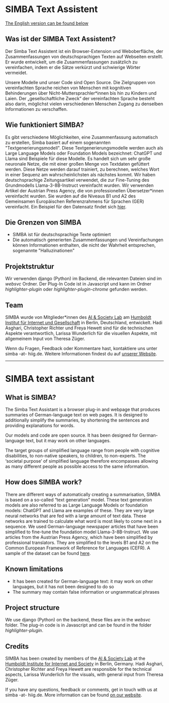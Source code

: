 # SIMBA Text Assistent

[The English version can be found below](#simba-text-assistant)

## Was ist der SIMBA Text Assistent?

Der Simba Text Assistent ist ein Browser-Extension und Weboberfläche, der Zusammenfassungen von deutschsprachigen Texten auf Webseiten erstellt. Er wurde entwickelt, um die Zusammenfassungen zusätzlich zu vereinfachen, indem er die Sätze verkürzt und schwierige Wörter vermeidet.

Unsere Modelle und unser Code sind Open Source.
Die Zielgruppen von vereinfachten Sprache reichen von Menschen mit kognitiven Behinderungen über Nicht-Muttersprachler*innen bis hin zu Kindern und Laien. Der „gesellschaftliche Zweck“ der vereinfachten Sprache besteht also darin, möglichst vielen verschiedenen Menschen Zugang zu denselben Informationen zu verschaffen.

## Wie funktioniert SIMBA?

Es gibt verschiedene Möglichkeiten, eine Zusammenfassung automatisch zu erstellen, Simba basiert auf einem sogenannten "Textgenerierungsmodell". Diese Textgenerierungsmodelle werden auch als Large Language Models oder Foundation Models bezeichnet: ChatGPT und Llama sind Beispiele für diese Modelle. Es handelt sich um sehr große neuronale Netze, die mit einer großen Menge von Textdaten gefüttert werden. Diese Netze werden darauf trainiert, zu berechnen, welches Wort in einer Sequenz am wahrscheinlichsten als nächstes kommt.
Wir haben deutschsprachige Zeitungsartikel verwendet, die zur Fine-Tuning des Grundmodells Llama-3-8B-Instruct vereinfacht wurden. Wir verwenden Artikel der Austrian Press Agency, die von professionellen Übersetzer*innen vereinfacht wurden. Sie wurden auf die Niveaus B1 und A2 des Gemeinsamen Europäischen Referenzrahmens für Sprachen (GER) vereinfacht. Ein Beispiel für den Datensatz findet sich [hier](https://github.com/fhewett/apa-rst/tree/main/original_texts).

## Die Grenzen von SIMBA

- SIMBA ist für deutschsprachige Texte optimiert
- Die automatisch generierten Zusammenfassungen und Vereinfachungen können Informationen enthalten, die nicht der Wahrheit entsprechen, sogenannte "Halluzinationen"

## Projektstruktur

Wir verwenden django (Python) im Backend, die relevanten Dateien sind im *websvc* Ordner. Der Plug-In Code ist in Javascript und kann im Ordner *highlighter-plugin* oder *highlighter-plugin-chrome* gefunden werden.

## Team

SIMBA wurde von Mitglieder*innen des [AI & Society Lab](https://www.hiig.de/research/ai-and-society-lab/) am [Humboldt Institut für Internet und Gesellschaft](https://www.hiig.de/) in Berlin, Deutschland, entwickelt. Hadi Asghari, Christopher Richter und Freya Hewett sind für die technischen Aspekte verantwortlich, Larissa Wunderlich für die visuellen Aspekte, mit allgemeinem Input von Theresa Züger.

Wenn du Fragen, Feedback oder Kommentare hast, kontaktiere uns unter simba -at- hiig.de. Weitere Informationen findest du auf [unserer Website](https://publicinterest.ai/tool/simba).

---

# SIMBA text assistant

## What is SIMBA?

The Simba Text Assistant is a browser plug-in and webpage that produces summaries of German-language text on web pages. It is designed to additionally simplify the summaries, by shortening the sentences and providing explanations for words.

Our models and code are open source. It has been designed for German-language text, but it may work on other languages.

The target groups of simplified language range from people with cognitive disabilities, to non-native speakers, to children, to non-experts. The ‘societal purpose’ of simplified language therefore encompasses allowing as many different people as possible access to the same information.

## How does SIMBA work?

There are different ways of automatically creating a summarisation, SIMBA is based on a so-called “text generation” model. These text generation models are also referred to as Large Language Models or foundation models: ChatGPT and Llama are examples of these. They are very large neural networks that are fed with a large amount of text data. These networks are trained to calculate what word is most likely to come next in a sequence.
We used German-language newspaper articles that have been simplified to fine-tune the foundation model Llama-3-8B-Instruct. We use articles from the Austrian Press Agency, which have been simplified by professional translators. They are simplified to the levels B1 and A2 on the Common European Framework of Reference for Languages (CEFR). A sample of the dataset can be found [here](https://github.com/fhewett/apa-rst/tree/main/original_texts).

## Known limitations

- It has been created for German-language text: it may work on other languages, but it has not been designed to do so
- The summary may contain false information or ungrammatical phrases

## Project structure

We use django (Python) on the backend, these files are in the *websvc* folder. The plug-in code is in Javascript and can be found in the folder *highlighter-plugin*.

## Credits

SIMBA has been created by members of the [AI & Society Lab](https://www.hiig.de/en/research/ai-and-society-lab/) at the [Humboldt Institute for Internet and Society](https://www.hiig.de/en/) in Berlin, Germany.
Hadi Asghari, Christopher Richter and Freya Hewett are responsible for the technical aspects, Larissa Wunderlich for the visuals, with general input from Theresa Züger.

If you have any questions, feedback or comments, get in touch with us at simba -at- hiig.de. More information can be found [on our website](https://publicinterest.ai/tool/simba).
